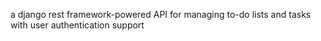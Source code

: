 a django rest framework-powered API for managing to-do lists and tasks with user authentication support
